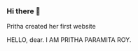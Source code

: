### Hi there 👋

<!--
**P-paramita/P-paramita** is a ✨ _special_ ✨ repository because its `README.md` (this file) appears on your GitHub profile.

Here are some ideas to get you started:

- 🔭 I’m currently working on ...
- 🌱 I’m currently learning ...
- 👯 I’m looking to collaborate on ...
- 🤔 I’m looking for help with ...
- 💬 Ask me about ...
- 📫 How to reach me: ...
- 😄 Pronouns: ...
- ⚡ Fun fact: ...
-->
<head>
Pritha created her first website</head>
<body> 
<p html1>HELLO, dear. I AM PRITHA PARAMITA ROY. </p>
</body>
